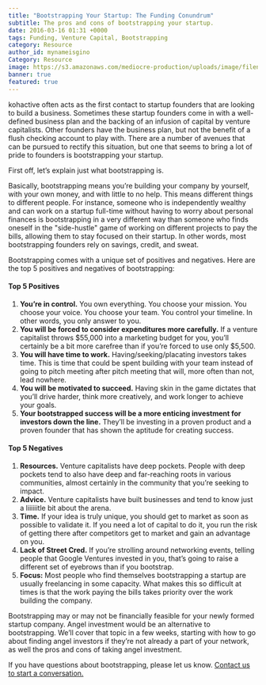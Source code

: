 ```yaml
---
title: "Bootstrapping Your Startup: The Funding Conundrum"
subtitle: The pros and cons of bootstrapping your startup.
date: 2016-03-16 01:31 +0000
tags: Funding, Venture Capital, Bootstrapping
category: Resource
author_id: mynameisgino
Category: Resource
image: https://s3.amazonaws.com/mediocre-production/uploads/image/filename/71/msp_1409_5868.jpg
banner: true
featured: true
---
```


kohactive often acts as the first contact to startup founders that are looking to build a business. Sometimes these startup founders come in with a well-defined business plan and the backing of an infusion of capital by venture capitalists. Other founders have the business plan, but not the benefit of a flush checking account to play with. There are a number of avenues that can be pursued to rectify this situation, but one that seems to bring a lot of pride to founders is bootstrapping your startup. 

First off, let’s explain just what bootstrapping is. 

Basically, bootstrapping means you’re building your company by yourself, with your own money, and with little to no help. This means different things to different people. For instance, someone who is independently wealthy and can work on a startup full-time without having to worry about personal finances is bootstrapping in a very different way than someone who finds oneself in the "side-hustle" game of working on different projects to pay the bills, allowing them to stay focused on their startup. In other words, most bootstrapping founders rely on savings, credit, and sweat.

Bootstrapping comes with a unique set of positives and negatives. Here are the top 5 positives and negatives of bootstrapping:

#### Top 5 Positives

1. **You’re in control.** You own everything. You choose your mission. You choose your voice. You choose your team. You control your timeline. In other words, you only answer to you.
2. **You will be forced to consider expenditures more carefully.** If a venture capitalist throws $55,000 into a marketing budget for you, you’ll certainly be a bit more carefree than if you’re forced to use only $5,500.
3. **You will have time to work.** Having/seeking/placating investors takes time. This is time that could be spent building with your team instead of going to pitch meeting after pitch meeting that will, more often than not, lead nowhere.
4. **You will be motivated to succeed.** Having skin in the game dictates that you’ll drive harder, think more creatively, and work longer to achieve your goals.
5. **Your bootstrapped success will be a more enticing investment for investors down the line.** They’ll be investing in a proven product and a proven founder that has shown the aptitude for creating success.


#### Top 5 Negatives

1. **Resources.** Venture capitalists have deep pockets. People with deep pockets tend to also have deep and far-reaching roots in various communities, almost certainly in the community that you’re seeking to impact.
2. **Advice.** Venture capitalists have built businesses and tend to know just a liiiiiitle bit about the arena.
3. **Time.** If your idea is truly unique, you should get to market as soon as possible to validate it. If you need a lot of capital to do it, you run the risk of getting there after competitors get to market and gain an advantage on you.
4. **Lack of Street Cred.** If you’re strolling around networking events, telling people that Google Ventures invested in you, that’s going to raise a different set of eyebrows than if you bootstrap.
5. **Focus:** Most people who find themselves bootstrapping a startup are usually freelancing in some capacity. What makes this so difficult at times is that the work paying the bills takes priority over the work building the company.

Bootstrapping may or may not be financially feasible for your newly formed startup company. Angel investment would be an alternative to bootstrapping. We’ll cover that topic in a few weeks, starting with how to go about finding angel investors if they’re not already a part of your network, as well the pros and cons of taking angel investment.

If you have questions about bootstrapping, please let us know. <a data-toggle="modal" data-planner-button="true" data-planner-source="blog-post-funding-conundrum" href="#modal-project-planner">Contact us to start a conversation.</a>
